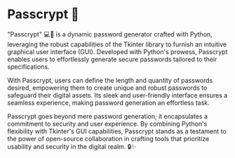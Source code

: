 # Passcrypt 🔐
"Passcrypt" 💻🔐 is a dynamic password generator crafted with Python, leveraging the robust capabilities of the Tkinter library to furnish an intuitive graphical user interface (GUI). Developed with Python's prowess, Passcrypt enables users to effortlessly generate secure passwords tailored to their specifications.

With Passcrypt, users can define the length and quantity of passwords desired, empowering them to create unique and robust passwords to safeguard their digital assets. Its sleek and user-friendly interface ensures a seamless experience, making password generation an effortless task.

Passcrypt goes beyond mere password generation; it encapsulates a commitment to security and user experience. By combining Python's flexibility with Tkinter's GUI capabilities, Passcrypt stands as a testament to the power of open-source collaboration in crafting tools that prioritize usability and security in the digital realm. 🔒✨

